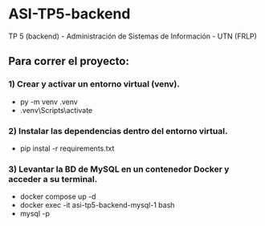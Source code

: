 # ASI-TP5-backend

TP 5 (backend) - Administración de Sistemas de Información - UTN (FRLP)

## Para correr el proyecto:

### 1) Crear y activar un entorno virtual (venv).

- py -m venv .venv
- .venv\Scripts\activate

### 2) Instalar las dependencias dentro del entorno virtual.

- pip instal -r requirements.txt

### 3) Levantar la BD de MySQL en un contenedor Docker y acceder a su terminal.

- docker compose up -d
- docker exec -it asi-tp5-backend-mysql-1 bash
- mysql -p
